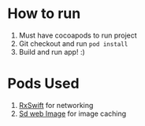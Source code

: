 # How to run
1) Must have cocoapods to run project
2) Git checkout and run  `pod install`
3) Build and run app! :)

# Pods Used
1) [RxSwift](https://github.com/ReactiveX/RxSwift) for networking
2) [Sd web Image](https://github.com/SDWebImage/SDWebImage) for image caching
